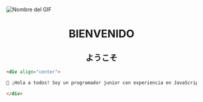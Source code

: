 <img src="https://i.pinimg.com/originals/61/8f/08/618f083c61a7460ce0a6064319af41bd.gif" alt="Nombre del GIF" />
<h1 align="center">BIENVENIDO</h1>
<h2 align="center">ようこそ</h2>

```markdown
<div align="center">

👋 ¡Hola a todos! Soy un programador junior con experiencia en JavaScript, CSS, HTML, C++, Java y conocimientos básicos en Python. Mi pasión es la tecnología y el aprendizaje constante, con un interés especial en la inteligencia artificial y la creación de tecnologías biónicas que mejoren la vida de las personas.

</div>

